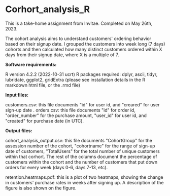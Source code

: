 # Corhort_analysis_R
This is a take-home assignment from Invitae. Completed on May 26th, 2023.

The cohort analysis aims to understand customers' ordering behavior based on their signup date. I grouped the customers into week long (7 days) cohorts and then calculated how many distinct customers ordered within X days from their signup date, where X is a multiple of 7. 

**Software requirements:**

R version 4.2.2 (2022-10-31 ucrt)
R packages required: dplyr, ascii, tidyr, lubridate, ggplot2, gridExtra (please see installation details in the R markdown html file, or the .rmd file)

**Input files:**

customers.csv: this file documents "id" for user id, and "creared" for user sign-up date . 
orders.csv: this file documents "id" for order id, "order_number" for the purchase amount, "user_id" for user id, and "created" for purchase date (in UTC). 

**Output files:**

cohort_analysis_output.csv: this file documents "CohortGroup" for the assession number of the cohort, "cohortname" for the range of sign-up date of customers, "TotalUsers" for the total number of unique customers within that corhort. The rest of the columns document the percentage of customers within the cohort and the number of customers that put down orders for every week (days 0-6, days 7-13, etc). 

retention.heatmaps.pdf: this is a plot of two heatmaps, showing the change in customers' purchase rates in weeks after signing up. A description of the figure is also shown on the figure. 
